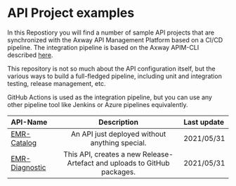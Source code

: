 # API Project examples

In this Repostiory you will find a number of sample API projects that are synchronized with the Axway API Management Platform based on a CI/CD pipeline. The 
integration pipeline is based on the Axway APIM-CLI described [here](https://github.com/Axway-API-Management-Plus/apim-cli).  

This repository is not so much about the API configuration itself, but the various ways to build a full-fledged pipeline, including unit and 
integration testing, release management, etc.  

GitHub Actions is used as the integration pipeline, but you can use any other pipeline tool like Jenkins or Azure pipelines equivalently.

| API-Name                             | Description                                                                                           | Last update  |
| :---                                 | :---:                                                                                                 | :---         |
| [EMR-Catalog](api-emr-catalog)       | An API just deployed without anything special.                                                        | 2021/05/31   |
| [EMR-Diagnostic](api-emr-diagnostic) | This API, creates a new Release-Artefact and uploads to GitHub packages.                              | 2021/05/31   |
